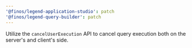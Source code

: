 ```yaml
---
'@finos/legend-application-studio': patch
'@finos/legend-query-builder': patch
---
```


Utilize the `cancelUserExecution` API to cancel query execution both on the server's and client's side.
